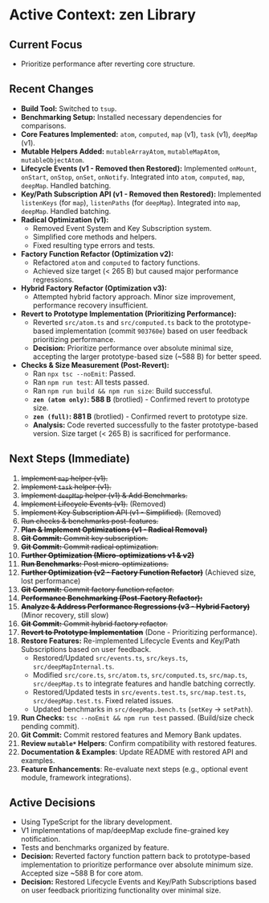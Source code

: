 # Active Context: zen Library

## Current Focus
- Prioritize performance after reverting core structure.

## Recent Changes
- **Build Tool:** Switched to `tsup`.
- **Benchmarking Setup:** Installed necessary dependencies for comparisons.
- **Core Features Implemented:** `atom`, `computed`, `map` (v1), `task` (v1), `deepMap` (v1).
- **Mutable Helpers Added:** `mutableArrayAtom`, `mutableMapAtom`, `mutableObjectAtom`.
- **Lifecycle Events (v1 - Removed then Restored):** Implemented `onMount`, `onStart`, `onStop`, `onSet`, `onNotify`. Integrated into `atom`, `computed`, `map`, `deepMap`. Handled batching.
- **Key/Path Subscription API (v1 - Removed then Restored):** Implemented `listenKeys` (for `map`), `listenPaths` (for `deepMap`). Integrated into `map`, `deepMap`. Handled batching.
- **Radical Optimization (v1):**
    - Removed Event System and Key Subscription system.
    - Simplified core methods and helpers.
    - Fixed resulting type errors and tests.
- **Factory Function Refactor (Optimization v2):**
    - Refactored `atom` and `computed` to factory functions.
    - Achieved size target (< 265 B) but caused major performance regressions.
- **Hybrid Factory Refactor (Optimization v3):**
    - Attempted hybrid factory approach. Minor size improvement, performance recovery insufficient.
- **Revert to Prototype Implementation (Prioritizing Performance):**
    - Reverted `src/atom.ts` and `src/computed.ts` back to the prototype-based implementation (commit `903760e`) based on user feedback prioritizing performance.
    - **Decision:** Prioritize performance over absolute minimal size, accepting the larger prototype-based size (~588 B) for better speed.
- **Checks & Size Measurement (Post-Revert):**
    - Ran `npx tsc --noEmit`: Passed.
    - Ran `npm run test`: All tests passed.
    - Ran `npm run build && npm run size`: Build successful.
    - **`zen (atom only)`: 588 B** (brotlied) - Confirmed revert to prototype size.
    - **`zen (full)`: 881 B** (brotlied) - Confirmed revert to prototype size.
    - **Analysis:** Code reverted successfully to the faster prototype-based version. Size target (< 265 B) is sacrificed for performance.

## Next Steps (Immediate)
1.  ~~Implement `map` helper (v1).~~
2.  ~~Implement `task` helper (v1).~~
3.  ~~Implement `deepMap` helper (v1) & Add Benchmarks.~~
4.  ~~Implement Lifecycle Events (v1).~~ (Removed)
5.  ~~Implement Key Subscription API (v1 - Simplified).~~ (Removed)
6.  ~~Run checks & benchmarks post-features.~~
7.  ~~**Plan & Implement Optimizations (v1 - Radical Removal)**~~
8.  ~~**Git Commit:** Commit key subscription.~~
9.  ~~**Git Commit:** Commit radical optimization.~~
10. ~~**Further Optimization (Micro-optimizations v1 & v2)**~~
11. ~~**Run Benchmarks:** Post micro-optimizations.~~
12. ~~**Further Optimization (v2 - Factory Function Refactor)**~~ (Achieved size, lost performance)
13. ~~**Git Commit:** Commit factory function refactor.~~
14. ~~**Performance Benchmarking (Post-Factory Refactor):**~~
15. ~~**Analyze & Address Performance Regressions (v3 - Hybrid Factory)**~~ (Minor recovery, still slow)
16. ~~**Git Commit:** Commit hybrid factory refactor.~~
17. ~~**Revert to Prototype Implementation**~~ (Done - Prioritizing performance).
18. **Restore Features:** Re-implemented Lifecycle Events and Key/Path Subscriptions based on user feedback.
    - Restored/Updated `src/events.ts`, `src/keys.ts`, `src/deepMapInternal.ts`.
    - Modified `src/core.ts`, `src/atom.ts`, `src/computed.ts`, `src/map.ts`, `src/deepMap.ts` to integrate features and handle batching correctly.
    - Restored/Updated tests in `src/events.test.ts`, `src/map.test.ts`, `src/deepMap.test.ts`. Fixed related issues.
    - Updated benchmarks in `src/deepMap.bench.ts` (`setKey` -> `setPath`).
19. **Run Checks:** `tsc --noEmit && npm run test` passed. (Build/size check pending commit).
20. **Git Commit:** Commit restored features and Memory Bank updates.
21. **Review `mutable*` Helpers**: Confirm compatibility with restored features.
22. **Documentation & Examples**: Update README with restored API and examples.
23. **Feature Enhancements**: Re-evaluate next steps (e.g., optional event module, framework integrations).

## Active Decisions
- Using TypeScript for the library development.
- V1 implementations of map/deepMap exclude fine-grained key notification.
- Tests and benchmarks organized by feature.
- **Decision:** Reverted factory function pattern back to prototype-based implementation to prioritize performance over absolute minimum size. Accepted size ~588 B for core atom.
- **Decision:** Restored Lifecycle Events and Key/Path Subscriptions based on user feedback prioritizing functionality over minimal size.

